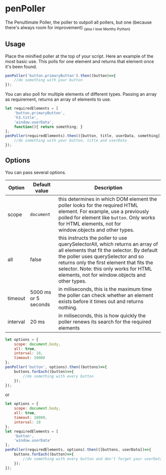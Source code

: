 # penPoller

The Penultimate Poller, the poller to outpoll all pollers, but one (because there's always room for improvement) <sub>(also I love Monthy Python)</sub>

## Usage

Place the minified poller at the top of your script.
Here an example of the most basic use. This polls for one element and returns that element once it's been found.

```javascript
penPoller('button.primaryButton').then((button)=>{
	//do something with your button
});
```

You can also poll for multiple elements of different types. Passing an array as requirement, returns an array of elements to use.

```javascript
let requiredElements = [
    'button.primaryButton',
    'h3.title',
    'window.userData',
    function(){ return something; }
];
penPoller(requiredElements).then(([button, title, userData, something])=>{
	//do something with your button, title and userData
});
```

## Options
You can pass several options.

| Option  | Default value | Description |
| ------------- | ------------- | ------------- |
| scope  | `document` | this determines in which DOM element the poller looks for the required HTML element. For example, use a previously polled for element like `button`. Only works for HTML elements, not for window.objects and other types. |
| all  | false  | this instructs the poller to use querySelectorAll, which returns an array of all elements that fit the selector. By default the poller uses querySelector and so returns only the first element that fits the selector. Note: this only works for HTML elements, not for window.objects and other types. |
| timeout | 5000 ms or 5 seconds | in miliseconds, this is the maximum time the poller can check whether an element exists before it times out and returns nothing. |
| interval | 20 ms | in miliseconds, this is how quickly the poller renews its search for the required elements |


```javascript
let options = {
    scope: document.body,
    all: true,
    interval: 10,
    timeout: 10000
};
penPoller('button', options).then((buttons)=>{
    buttons.forEach((button)=>{
        //do something with every button
    });
});
```
or

```javascript
let options = {
    scope: document.body,
    all: true,
    timeout: 10000,
    interval: 10
};
let requiredElements = [
    'button',
    'window.userData'
];
penPoller(requiredElements, options).then(([buttons, userData])=>{
    buttons.forEach((button)=>{
        //do something with every button and don't forget your userData
    });
});
```
